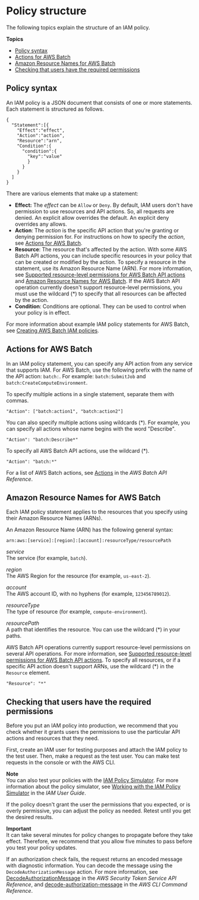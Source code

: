 # Policy structure<a name="iam-policy-structure"></a>

The following topics explain the structure of an IAM policy\.

**Topics**
+ [Policy syntax](#policy-syntax)
+ [Actions for AWS Batch](#UsingWithbatch_Actions)
+ [Amazon Resource Names for AWS Batch](#batch_ARN_Format)
+ [Checking that users have the required permissions](#check-required-permissions)

## Policy syntax<a name="policy-syntax"></a>

An IAM policy is a JSON document that consists of one or more statements\. Each statement is structured as follows\.

```
{
  "Statement":[{
    "Effect":"effect",
    "Action":"action",
    "Resource":"arn",
    "Condition":{
      "condition":{
        "key":"value"
        }
      }
    }
  ]
}
```

There are various elements that make up a statement:
+ **Effect:** The *effect* can be `Allow` or `Deny`\. By default, IAM users don't have permission to use resources and API actions\. So, all requests are denied\. An explicit allow overrides the default\. An explicit deny overrides any allows\.
+ **Action**: The *action* is the specific API action that you're granting or denying permission for\. For instructions on how to specify the *action*, see [Actions for AWS Batch](#UsingWithbatch_Actions)\. 
+ **Resource**: The resource that's affected by the action\. With some AWS Batch API actions, you can include specific resources in your policy that can be created or modified by the action\. To specify a resource in the statement, use its Amazon Resource Name \(ARN\)\. For more information, see [Supported resource\-level permissions for AWS Batch API actions](batch-supported-iam-actions-resources.md) and [Amazon Resource Names for AWS Batch](#batch_ARN_Format)\. If the AWS Batch API operation currently doesn't support resource\-level permissions, you must use the wildcard \(\*\) to specify that all resources can be affected by the action\. 
+ **Condition**: Conditions are optional\. They can be used to control when your policy is in effect\.

For more information about example IAM policy statements for AWS Batch, see [Creating AWS Batch IAM policies](batch_IAM_user_policies.md)\. 

## Actions for AWS Batch<a name="UsingWithbatch_Actions"></a>

In an IAM policy statement, you can specify any API action from any service that supports IAM\. For AWS Batch, use the following prefix with the name of the API action: `batch:`\. For example: `batch:SubmitJob` and `batch:CreateComputeEnvironment`\.

To specify multiple actions in a single statement, separate them with commas\.

```
"Action": ["batch:action1", "batch:action2"]
```

You can also specify multiple actions using wildcards \(\*\)\. For example, you can specify all actions whose name begins with the word "Describe"\.

```
"Action": "batch:Describe*"
```

To specify all AWS Batch API actions, use the wildcard \(\*\)\.

```
"Action": "batch:*"
```

For a list of AWS Batch actions, see [Actions](https://docs.aws.amazon.com/batch/latest/APIReference/API_Operations.html) in the *AWS Batch API Reference*\.

## Amazon Resource Names for AWS Batch<a name="batch_ARN_Format"></a>

Each IAM policy statement applies to the resources that you specify using their Amazon Resource Names \(ARNs\)\. 

An Amazon Resource Name \(ARN\) has the following general syntax:

```
arn:aws:[service]:[region]:[account]:resourceType/resourcePath
```

*service*  
The service \(for example, `batch`\)\.

*region*  
The AWS Region for the resource \(for example, `us-east-2`\)\.

*account*  
The AWS account ID, with no hyphens \(for example, `123456789012`\)\.

*resourceType*  
The type of resource \(for example, `compute-environment`\)\.

*resourcePath*  
A path that identifies the resource\. You can use the wildcard \(\*\) in your paths\.

AWS Batch API operations currently support resource\-level permissions on several API operations\. For more information, see [Supported resource\-level permissions for AWS Batch API actions](batch-supported-iam-actions-resources.md)\. To specify all resources, or if a specific API action doesn't support ARNs, use the wildcard \(\*\) in the `Resource` element\.

```
"Resource": "*"
```

## Checking that users have the required permissions<a name="check-required-permissions"></a>

Before you put an IAM policy into production, we recommend that you check whether it grants users the permissions to use the particular API actions and resources that they need\.

First, create an IAM user for testing purposes and attach the IAM policy to the test user\. Then, make a request as the test user\. You can make test requests in the console or with the AWS CLI\. 

**Note**  
You can also test your policies with the [IAM Policy Simulator](https://policysim.aws.amazon.com/home/index.jsp?#)\. For more information about the policy simulator, see [Working with the IAM Policy Simulator](https://docs.aws.amazon.com/IAM/latest/UserGuide/policies_testing-policies.html) in the *IAM User Guide*\.

If the policy doesn't grant the user the permissions that you expected, or is overly permissive, you can adjust the policy as needed\. Retest until you get the desired results\. 

**Important**  
It can take several minutes for policy changes to propagate before they take effect\. Therefore, we recommend that you allow five minutes to pass before you test your policy updates\.

If an authorization check fails, the request returns an encoded message with diagnostic information\. You can decode the message using the `DecodeAuthorizationMessage` action\. For more information, see [DecodeAuthorizationMessage](https://docs.aws.amazon.com/STS/latest/APIReference/API_DecodeAuthorizationMessage.html) in the *AWS Security Token Service API Reference*, and [decode\-authorization\-message](https://docs.aws.amazon.com/cli/latest/reference/sts/decode-authorization-message.html) in the *AWS CLI Command Reference*\.